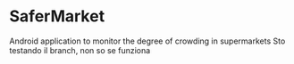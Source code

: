 # SaferMarket
 Android application to monitor the degree of crowding in supermarkets
Sto testando il branch, non so se funziona